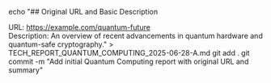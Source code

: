 echo "## Original URL and Basic Description

URL: https://example.com/quantum-future  
Description: An overview of recent advancements in quantum hardware and quantum-safe cryptography." > TECH_REPORT_QUANTUM_COMPUTING_2025-06-28-A.md
git add .
git commit -m "Add initial Quantum Computing report with original URL and summary"
